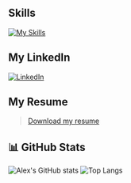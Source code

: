 ## Skills

[![My Skills](https://skillicons.dev/icons?i=ai,tensorflow,pytorch,sklearn,opencv,arduino,raspberrypi,git,github,py,java,c,cs,cpp,css,html,js,go,rust,vscode,visualstudio,eclipse,unity,unreal,powershell,windows,mint,debian)](https://skillicons.dev)

## My LinkedIn
[![LinkedIn](https://skillicons.dev/icons?i=linkedin)](https://www.linkedin.com/in/alexander-nardi/)

## My Resume
> <a href="https://drive.google.com/file/d/1WMb7hkuK_MpGet_hpN1Zs_1VCwEnvn5J/view?usp=sharing" download>Download my resume</a>

## 📊 GitHub Stats

![Alex's GitHub stats](https://github-readme-stats.vercel.app/api?username=its-agn&show_icons=true&theme=tokyonight&count_private=true)
![Top Langs](https://github-readme-stats.vercel.app/api/top-langs/?username=its-agn&layout=compact&theme=tokyonight&count_private=true)
